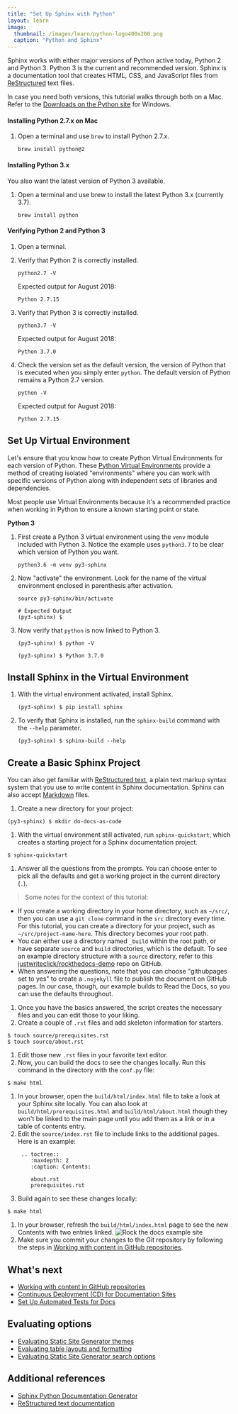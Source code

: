 ```yaml
---
title: "Set Up Sphinx with Python"
layout: learn
image:
  thumbnail: /images/learn/python-logo400x200.png
  caption: "Python and Sphinx"
---
```


Sphinx works with either major versions of Python active today, Python 2 and Python 3. Python 3 is the current and recommended version. Sphinx is a documentation tool that creates HTML, CSS, and JavaScript files from [ReStructured](http://docutils.sourceforge.net/rst.html) text files.

In case you need both versions, this tutorial walks through both on a Mac. Refer to the [Downloads on the Python site](https://www.python.org/downloads/windows/) for Windows.

#### Installing Python 2.7.x on Mac

1. Open a terminal and use `brew` to install Python 2.7.x.

    ```
    brew install python@2
    ```

#### Installing Python 3.x

You also want the latest version of Python 3 available.

1. Open a terminal and use brew to install the latest Python 3.x (currently 3.7).

    ```
    brew install python
    ```

#### Verifying Python 2 and Python 3

1. Open a terminal.
1. Verify that Python 2 is correctly installed.

    ```
    python2.7 -V
    ```
    Expected output for August 2018:
    ```
    Python 2.7.15
    ```
1. Verify that Python 3 is correctly installed.

    ```
    python3.7 -V
    ```
    Expected output for August 2018:
    ```
    Python 3.7.0
    ```

1. Check the version set as the default version, the version of Python that is executed when you simply enter `python`. The default version of Python remains a Python 2.7 version.

    ```
    python -V
    ```
    Expected output for August 2018:
    ```
    Python 2.7.15
    ```

## Set Up Virtual Environment

Let's ensure that you know how to create Python Virtual Environments for each version of Python. These [Python Virtual Environments](https://docs.python.org/3/tutorial/venv.html) provide a method of creating isolated "environments" where you can work with specific versions of Python along with independent sets of libraries and dependencies.

Most people use Virtual Environments because it's a recommended practice when working in Python to ensure a known starting point or state.

**Python 3**

1. First create a Python 3 virtual environment using the `venv` module included with Python 3. Notice the example uses `python3.7` to be clear which version of Python you want.

    ```
    python3.6 -m venv py3-sphinx
    ```

1. Now "activate" the environment. Look for the name of the virtual environment enclosed in parenthesis after activation.

    ```
    source py3-sphinx/bin/activate
    ```

    ```
    # Expected Output
    (py3-sphinx) $
    ```

1. Now verify that `python` is now linked to Python 3.

    ```
    (py3-sphinx) $ python -V
    ```

    ```
    (py3-sphinx) $ Python 3.7.0
    ```

## Install Sphinx in the Virtual Environment

1. With the virtual environment activated, install Sphinx.

   ```
   (py3-sphinx) $ pip install sphinx
   ```

1. To verify that Sphinx is installed, run the `sphinx-build` command with the `--help` parameter.

   ```
   (py3-sphinx) $ sphinx-build --help
   ```

## Create a Basic Sphinx Project

You can also get familiar with [ReStructured text](http://docutils.sourceforge.net/docs/user/rst/quickstart.html), a plain text markup syntax system that you use to write content in Sphinx documentation. Sphinx can also accept [Markdown](https://commonmark.org/help/) files.

1. Create a new directory for your project:
  ```
  (py3-sphinx) $ mkdir do-docs-as-code
  ```
1. With the virtual environment still activated, run `sphinx-quickstart`, which creates a starting project for a Sphinx documentation project.
  ```
  $ sphinx-quickstart
  ```
1. Answer all the questions from the prompts.
  You can choose enter to pick all the defaults and get a working project in the current directory (`.`).
  >Some notes for the context of this tutorial:
  * If you create a working directory in your home directory, such as `~/src/`, then you can use a `git clone` command in the `src` directory every time. For this tutorial, you can create a directory for your project, such as `~/src/project-name-here`. This directory becomes your root path.
  * You can either use a directory named `_build` within the root path, or have separate `source` and `build` directories, which is the default. To see an example directory structure with a `source` directory, refer to this [justwriteclick/rockthedocs-demo](https://github.com/justwriteclick/rockthedocs-demo) repo on GitHub.
  * When answering the questions, note that you can choose "githubpages set to yes" to create a `.nojekyll` file to publish the document on GitHub pages. In our case, though, our example builds to Read the Docs, so you can use the defaults throughout.

1. Once you have the basics answered, the script creates the necessary files and you can edit those to your liking.
1. Create a couple of `.rst` files and add skeleton information for starters.
  ```
  $ touch source/prerequisites.rst
  $ touch source/about.rst
  ```
1. Edit those new `.rst` files in your favorite text editor.
1. Now, you can build the docs to see the changes locally. Run this command in the directory with the `conf.py` file:
  ```
  $ make html
  ```
1. In your browser, open the `build/html/index.html` file to take a look at your Sphinx site locally. You can also look at `build/html/prerequisites.html` and `build/html/about.html` though they won't be linked to the main page until you add them as a link or in a table of contents entry.
1. Edit the `source/index.rst` file to include links to the additional pages.
   Here is an example:
   ```
    .. toctree::
       :maxdepth: 2
       :caption: Contents:

       about.rst
       prerequisites.rst
   ```
1. Build again to see these changes locally:
  ```
  $ make html
  ```
1. In your browser, refresh the `build/html/index.html` page to see the new Contents with two entries linked.
   ![Rock the docs example site](/images/learn/sphinx-docs-page.png)
1. Make sure you commit your changes to the Git repository by following the steps in [Working with content in GitHub repositories](https://docslikecode.com/learn/04-add-content-workflow/).

## What's next

* [Working with content in GitHub repositories](https://docslikecode.com/learn/04-add-content-workflow/)
* [Continuous Deployment (CD) for Documentation Sites](https://www.docslikecode.com/learn/05-cd-for-docs/)
* [Set Up Automated Tests for Docs](https://www.docslikecode.com/learn/06-test-docs-as-code/)

## Evaluating options

* [Evaluating Static Site Generator themes](https://www.docslikecode.com/learn/07-evaluating-ssg-themes/)
* [Evaluating table layouts and formatting](https://www.docslikecode.com/learn/08-evaluating-table-layouts/)
* [Evaluating Static Site Generator search options](https://www.docslikecode.com/learn/09-ssg-search-implementations/)

## Additional references

* [Sphinx Python Documentation Generator](http://www.sphinx-doc.org/en/stable/)
* [ReStructured text documentation](http://docutils.sourceforge.net/rst.html)
